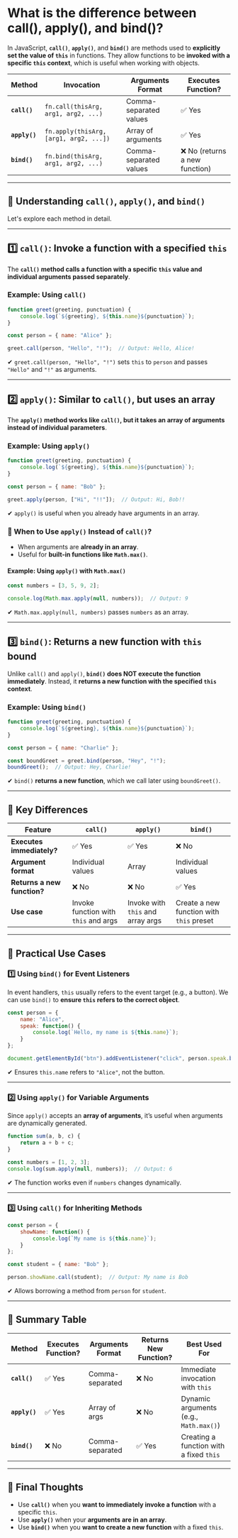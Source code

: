 # What is the difference between call(), apply(), and bind()?

In JavaScript, **`call()`**, **`apply()`**, and **`bind()`** are methods used to **explicitly set the value of `this`** in functions. They allow functions to be **invoked with a specific `this` context**, which is useful when working with objects.

| Method  | Invocation | Arguments Format | Executes Function? |
|---------|-----------|------------------|--------------------|
| **`call()`** | `fn.call(thisArg, arg1, arg2, ...)` | Comma-separated values | ✅ Yes |
| **`apply()`** | `fn.apply(thisArg, [arg1, arg2, ...])` | Array of arguments | ✅ Yes |
| **`bind()`** | `fn.bind(thisArg, arg1, arg2, ...)` | Comma-separated values | ❌ No (returns a new function) |

---

## **🔹 Understanding `call()`, `apply()`, and `bind()`**
Let's explore each method in detail.

---

## **1️⃣ `call()`: Invoke a function with a specified `this`**
The **`call()` method calls a function with a specific `this` value and individual arguments passed separately**.

### **Example: Using `call()`**
```javascript
function greet(greeting, punctuation) {
    console.log(`${greeting}, ${this.name}${punctuation}`);
}

const person = { name: "Alice" };

greet.call(person, "Hello", "!");  // Output: Hello, Alice!
```
✔ `greet.call(person, "Hello", "!")` sets `this` to `person` and passes `"Hello"` and `"!"` as arguments.

---

## **2️⃣ `apply()`: Similar to `call()`, but uses an array**
The **`apply()` method works like `call()`, but it takes an array of arguments instead of individual parameters**.

### **Example: Using `apply()`**
```javascript
function greet(greeting, punctuation) {
    console.log(`${greeting}, ${this.name}${punctuation}`);
}

const person = { name: "Bob" };

greet.apply(person, ["Hi", "!!"]);  // Output: Hi, Bob!!
```
✔ `apply()` is useful when you already have arguments in an array.

### **🔹 When to Use `apply()` Instead of `call()`?**
- When arguments are **already in an array**.
- Useful for **built-in functions like `Math.max()`**.

#### **Example: Using `apply()` with `Math.max()`**
```javascript
const numbers = [3, 5, 9, 2];

console.log(Math.max.apply(null, numbers));  // Output: 9
```
✔ `Math.max.apply(null, numbers)` passes `numbers` as an array.

---

## **3️⃣ `bind()`: Returns a new function with `this` bound**
Unlike `call()` and `apply()`, **`bind()` does NOT execute the function immediately**. Instead, it **returns a new function with the specified `this` context**.

### **Example: Using `bind()`**
```javascript
function greet(greeting, punctuation) {
    console.log(`${greeting}, ${this.name}${punctuation}`);
}

const person = { name: "Charlie" };

const boundGreet = greet.bind(person, "Hey", "!");
boundGreet();  // Output: Hey, Charlie!
```
✔ `bind()` **returns a new function**, which we call later using `boundGreet()`.

---

## **🔹 Key Differences**
| Feature  | `call()` | `apply()` | `bind()` |
|----------|---------|----------|---------|
| **Executes immediately?** | ✅ Yes | ✅ Yes | ❌ No |
| **Argument format** | Individual values | Array | Individual values |
| **Returns a new function?** | ❌ No | ❌ No | ✅ Yes |
| **Use case** | Invoke function with `this` and args | Invoke with `this` and array args | Create a new function with `this` preset |

---

## **🔹 Practical Use Cases**
### **1️⃣ Using `bind()` for Event Listeners**
In event handlers, `this` usually refers to the event target (e.g., a button). We can use `bind()` to **ensure `this` refers to the correct object**.

```javascript
const person = {
    name: "Alice",
    speak: function() {
        console.log(`Hello, my name is ${this.name}`);
    }
};

document.getElementById("btn").addEventListener("click", person.speak.bind(person));
```
✔ Ensures `this.name` refers to `"Alice"`, not the button.

---

### **2️⃣ Using `apply()` for Variable Arguments**
Since `apply()` accepts an **array of arguments**, it’s useful when arguments are dynamically generated.

```javascript
function sum(a, b, c) {
    return a + b + c;
}

const numbers = [1, 2, 3];
console.log(sum.apply(null, numbers));  // Output: 6
```
✔ The function works even if `numbers` changes dynamically.

---

### **3️⃣ Using `call()` for Inheriting Methods**
```javascript
const person = {
    showName: function() {
        console.log(`My name is ${this.name}`);
    }
};

const student = { name: "Bob" };

person.showName.call(student);  // Output: My name is Bob
```
✔ Allows borrowing a method from `person` for `student`.

---

## **🔹 Summary Table**
| Method  | Executes Function? | Arguments Format | Returns New Function? | Best Used For |
|---------|------------------|------------------|------------------|----------------------|
| **`call()`** | ✅ Yes | Comma-separated | ❌ No | Immediate invocation with `this` |
| **`apply()`** | ✅ Yes | Array of args | ❌ No | Dynamic arguments (e.g., `Math.max()`) |
| **`bind()`** | ❌ No | Comma-separated | ✅ Yes | Creating a function with a fixed `this` |

---

## **🔹 Final Thoughts**
- Use **`call()`** when you **want to immediately invoke a function** with a specific `this`.
- Use **`apply()`** when your **arguments are in an array**.
- Use **`bind()`** when you **want to create a new function** with a fixed `this`.
